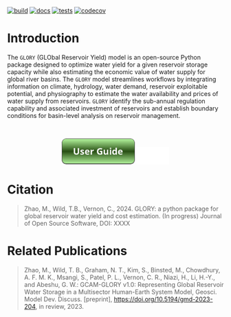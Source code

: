 [![build](https://github.com/JGCRI/glory/actions/workflows/build.yml/badge.svg)](https://github.com/JGCRI/glory/actions/workflows/build.yml)
[![docs](https://github.com/JGCRI/glory/actions/workflows/docs.yml/badge.svg)](https://github.com/JGCRI/glory/actions/workflows/docs.yml)
[![tests](https://github.com/JGCRI/glory/actions/workflows/test.yml/badge.svg)](https://github.com/JGCRI/glory/actions/workflows/test.yml)
[![codecov](https://codecov.io/gh/JGCRI/glory/branch/main/graph/badge.svg?token=2EWDAQI07B)](https://codecov.io/gh/JGCRI/glory)

# Introduction

The `GLORY` (GLObal Reservoir Yield) model is an open-source Python package designed to optimize water yield for a given reservoir storage capacity while also estimating the economic value of water supply for global river basins. The `GLORY` model streamlines workflows by integrating information on climate, hydrology, water demand, reservoir exploitable potential, and physiography to estimate the water availability and prices of water supply from reservoirs. ``GLORY`` identify the sub-annual regulation capability and associated investment of reservoirs and establish boundary conditions for basin-level analysis on reservoir management.

<br>

<p align="center">
<a href="https://jgcri.github.io/glory/" target="_blank"><img src="https://github.com/JGCRI/jgcricolors/blob/main/vignettes/button_user_guide.PNG?raw=true" 
alt="https://jgcri.github.io/glory/" height="60"/></a>
<img src="https://github.com/JGCRI/jgcricolors/blob/main/vignettes/button_divider.PNG?raw=true" height="40"/>
</p>

# Citation

> Zhao, M., Wild, T.B., Vernon, C., 2024. GLORY: a python package for global reservoir water yield and cost estimation. (In progress) Journal of Open Source Software, DOI: XXXX


# Related Publications

> Zhao, M., Wild, T. B., Graham, N. T., Kim, S., Binsted, M., Chowdhury, A. F. M. K., Msangi, S., Patel, P. L., Vernon, C. R., Niazi, H., Li, H.-Y., and Abeshu, G. W.: GCAM-GLORY v1.0: Representing Global Reservoir Water Storage in a Multisector Human-Earth System Model, Geosci. Model Dev. Discuss. [preprint], https://doi.org/10.5194/gmd-2023-204, in review, 2023.


